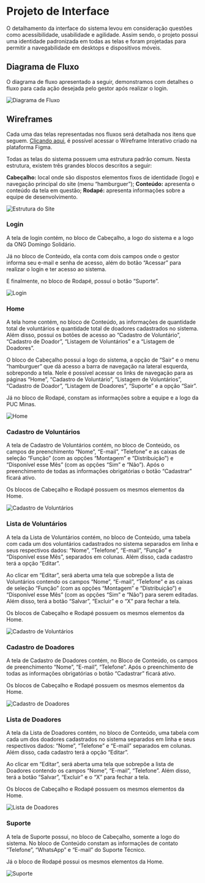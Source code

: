 # Projeto de Interface

O detalhamento da interface do sistema levou em consideração questões como acessibilidade, usabilidade e agilidade. Assim sendo, o projeto possui uma identidade padronizada em todas as telas e foram projetadas para permitir a navegabilidade em desktops e dispositivos móveis.

## Diagrama de Fluxo

O diagrama de fluxo apresentado a seguir, demonstramos com detalhes o fluxo para cada ação desejada pelo gestor após realizar o login.

![Diagrama de Fluxo](img/diagrama-de-fluxo.png)

## Wireframes

Cada uma das telas representadas nos fluxos será detalhada nos itens que seguem. [Clicando aqui](https://www.figma.com/proto/0OKbr2snkURSE7kFsZv5cV/SGO---Sistema-de-Gest%C3%A3o-de-ONGs?page-id=0%3A1&node-id=138%3A2&viewport=-695%2C308%2C0.25&scaling=min-zoom&starting-point-node-id=138%3A2), é possível acessar o Wireframe Interativo criado na plataforma Figma.

Todas as telas do sistema possuem uma estrutura padrão comum. Nesta estrutura, existem três grandes blocos descritos a seguir:

**Cabeçalho:** local onde são dispostos elementos fixos de identidade (logo) e navegação principal do site (menu “hamburguer”);
**Conteúdo:** apresenta o conteúdo da tela em questão;
**Rodapé:** apresenta informações sobre a equipe de desenvolvimento.

![Estrutura do Site](img/estrutura-do-site.png)

### Login

A tela de login contém, no bloco de Cabeçalho, a logo do sistema e a logo da ONG Domingo Solidário.

Já no bloco de Conteúdo, ela conta com dois campos onde o gestor informa seu e-mail e senha de acesso, além do botão “Acessar” para realizar o login e ter acesso ao sistema.

E finalmente, no bloco de Rodapé, possuí o botão “Suporte”.

![Login](img/wireframes/login.png)

### Home

A tela home contém, no bloco de Conteúdo, as informações de quantidade total de voluntários e quantidade total de doadores cadastrados no sistema. Além disso, possui os botões de acesso ao “Cadastro de Voluntário”, “Cadastro de Doador”, “Listagem de Voluntários” e a “Listagem de Doadores”.

O bloco de Cabeçalho possui a logo do sistema, a opção de “Sair” e o menu “hamburguer” que dá acesso a barra de navegação na lateral esquerda, sobrepondo a tela. Nele é possível acessar os links de navegação para as páginas “Home”, “Cadastro de Voluntário”, “Listagem de Voluntários”, “Cadastro de Doador”, “Listagem de Doadores”, “Suporte” e a opção “Sair”.

Já no bloco de Rodapé, constam as informações sobre a equipe e a logo da PUC Minas.

![Home](img/wireframes/home.png)

### Cadastro de Voluntários

A tela de Cadastro de Voluntários contém, no bloco de Conteúdo, os campos de preenchimento “Nome”, “E-mail”, “Telefone” e as caixas de seleção “Função” (com as opções “Montagem” e “Distribuição”) e “Disponível esse Mês” (com as opções “Sim” e “Não”). Após o preenchimento de todas as informações obrigatórias o botão “Cadastrar” ficará ativo.

Os blocos de Cabeçalho e Rodapé possuem os mesmos elementos da Home.

![Cadastro de Voluntários](img/wireframes/cadastro-de-voluntario.png)

### Lista de Voluntários

A tela da Lista de Voluntários contém, no bloco de Conteúdo, uma tabela com cada um dos voluntários cadastrados no sistema separados em linha e seus respectivos dados: “Nome”, “Telefone”, “E-mail”, “Função” e “Disponível esse Mês”, separados em colunas. Além disso, cada cadastro terá a opção “Editar”.

Ao clicar em “Editar”, será aberta uma tela que sobrepõe a lista de Voluntários contendo os campos “Nome”, “E-mail”, “Telefone” e as caixas de seleção “Função” (com as opções “Montagem” e “Distribuição”) e “Disponível esse Mês” (com as opções “Sim” e “Não”) para serem editadas. Além disso, terá a botão “Salvar”, “Excluir” e o “X” para fechar a tela.

Os blocos de Cabeçalho e Rodapé possuem os mesmos elementos da Home.

![Cadastro de Voluntários](img/wireframes/listagem-de-voluntario.png)

### Cadastro de Doadores

A tela de Cadastro de Doadores contém, no Bloco de Conteúdo, os campos de preenchimento “Nome”, “E-mail”, “Telefone”. Após o preenchimento de todas as informações obrigatórias o botão “Cadastrar” ficará ativo.

Os blocos de Cabeçalho e Rodapé possuem os mesmos elementos da Home.

![Cadastro de Doadores](img/wireframes/cadastro-de-doadores.png)

### Lista de Doadores

A tela da Lista de Doadores contém, no bloco de Conteúdo, uma tabela com cada um dos doadores cadastrados no sistema separados em linha e seus respectivos dados: “Nome”, “Telefone” e “E-mail” separados em colunas. Além disso, cada cadastro terá a opção “Editar”.

Ao clicar em “Editar”, será aberta uma tela que sobrepõe a lista de Doadores contendo os campos “Nome”, “E-mail”, “Telefone”. Além disso, terá a botão “Salvar”, “Excluir” e o “X” para fechar a tela.

Os blocos de Cabeçalho e Rodapé possuem os mesmos elementos da Home.

![Lista de Doadores](img/wireframes/listagem-de-doador.png)

### Suporte

A tela de Suporte possui, no bloco de Cabeçalho, somente a logo do sistema. No bloco de Conteúdo constam as informações de contato “Telefone”, “WhatsApp” e “E-mail” do Suporte Técnico.

Já o bloco de Rodapé possui os mesmos elementos da Home.

![Suporte](img/wireframes/suporte.png)